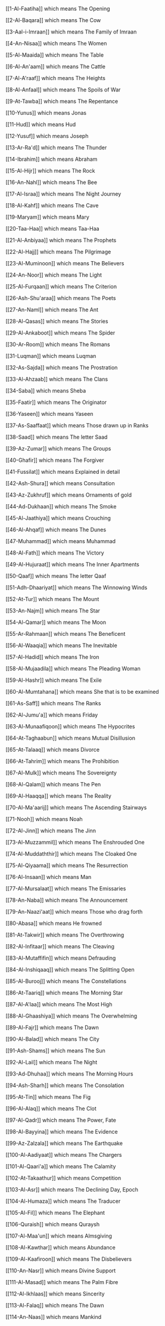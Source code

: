 [[1-Al-Faatiha]] which means The Opening

[[2-Al-Baqara]] which means The Cow

[[3-Aal-i-Imraan]] which means The Family of Imraan

[[4-An-Nisaa]] which means The Women

[[5-Al-Maaida]] which means The Table

[[6-Al-An'aam]] which means The Cattle

[[7-Al-A'raaf]] which means The Heights

[[8-Al-Anfaal]] which means The Spoils of War

[[9-At-Tawba]] which means The Repentance

[[10-Yunus]] which means Jonas

[[11-Hud]] which means Hud

[[12-Yusuf]] which means Joseph

[[13-Ar-Ra'd]] which means The Thunder

[[14-Ibrahim]] which means Abraham

[[15-Al-Hijr]] which means The Rock

[[16-An-Nahl]] which means The Bee

[[17-Al-Israa]] which means The Night Journey

[[18-Al-Kahf]] which means The Cave

[[19-Maryam]] which means Mary

[[20-Taa-Haa]] which means Taa-Haa

[[21-Al-Anbiyaa]] which means The Prophets

[[22-Al-Hajj]] which means The Pilgrimage

[[23-Al-Muminoon]] which means The Believers

[[24-An-Noor]] which means The Light

[[25-Al-Furqaan]] which means The Criterion

[[26-Ash-Shu'araa]] which means The Poets

[[27-An-Naml]] which means The Ant

[[28-Al-Qasas]] which means The Stories

[[29-Al-Ankaboot]] which means The Spider

[[30-Ar-Room]] which means The Romans

[[31-Luqman]] which means Luqman

[[32-As-Sajda]] which means The Prostration

[[33-Al-Ahzaab]] which means The Clans

[[34-Saba]] which means Sheba

[[35-Faatir]] which means The Originator

[[36-Yaseen]] which means Yaseen

[[37-As-Saaffaat]] which means Those drawn up in Ranks

[[38-Saad]] which means The letter Saad

[[39-Az-Zumar]] which means The Groups

[[40-Ghafir]] which means The Forgiver

[[41-Fussilat]] which means Explained in detail

[[42-Ash-Shura]] which means Consultation

[[43-Az-Zukhruf]] which means Ornaments of gold

[[44-Ad-Dukhaan]] which means The Smoke

[[45-Al-Jaathiya]] which means Crouching

[[46-Al-Ahqaf]] which means The Dunes

[[47-Muhammad]] which means Muhammad

[[48-Al-Fath]] which means The Victory

[[49-Al-Hujuraat]] which means The Inner Apartments

[[50-Qaaf]] which means The letter Qaaf

[[51-Adh-Dhaariyat]] which means The Winnowing Winds

[[52-At-Tur]] which means The Mount

[[53-An-Najm]] which means The Star

[[54-Al-Qamar]] which means The Moon

[[55-Ar-Rahmaan]] which means The Beneficent

[[56-Al-Waaqia]] which means The Inevitable

[[57-Al-Hadid]] which means The Iron

[[58-Al-Mujaadila]] which means The Pleading Woman

[[59-Al-Hashr]] which means The Exile

[[60-Al-Mumtahana]] which means She that is to be examined

[[61-As-Saff]] which means The Ranks

[[62-Al-Jumu'a]] which means Friday

[[63-Al-Munaafiqoon]] which means The Hypocrites

[[64-At-Taghaabun]] which means Mutual Disillusion

[[65-At-Talaaq]] which means Divorce

[[66-At-Tahrim]] which means The Prohibition

[[67-Al-Mulk]] which means The Sovereignty

[[68-Al-Qalam]] which means The Pen

[[69-Al-Haaqqa]] which means The Reality

[[70-Al-Ma'aarij]] which means The Ascending Stairways

[[71-Nooh]] which means Noah

[[72-Al-Jinn]] which means The Jinn

[[73-Al-Muzzammil]] which means The Enshrouded One

[[74-Al-Muddaththir]] which means The Cloaked One

[[75-Al-Qiyaama]] which means The Resurrection

[[76-Al-Insaan]] which means Man

[[77-Al-Mursalaat]] which means The Emissaries

[[78-An-Naba]] which means The Announcement

[[79-An-Naazi'aat]] which means Those who drag forth

[[80-Abasa]] which means He frowned

[[81-At-Takwir]] which means The Overthrowing

[[82-Al-Infitaar]] which means The Cleaving

[[83-Al-Mutaffifin]] which means Defrauding

[[84-Al-Inshiqaaq]] which means The Splitting Open

[[85-Al-Burooj]] which means The Constellations

[[86-At-Taariq]] which means The Morning Star

[[87-Al-A'laa]] which means The Most High

[[88-Al-Ghaashiya]] which means The Overwhelming

[[89-Al-Fajr]] which means The Dawn

[[90-Al-Balad]] which means The City

[[91-Ash-Shams]] which means The Sun

[[92-Al-Lail]] which means The Night

[[93-Ad-Dhuhaa]] which means The Morning Hours

[[94-Ash-Sharh]] which means The Consolation

[[95-At-Tin]] which means The Fig

[[96-Al-Alaq]] which means The Clot

[[97-Al-Qadr]] which means The Power, Fate

[[98-Al-Bayyina]] which means The Evidence

[[99-Az-Zalzala]] which means The Earthquake

[[100-Al-Aadiyaat]] which means The Chargers

[[101-Al-Qaari'a]] which means The Calamity

[[102-At-Takaathur]] which means Competition

[[103-Al-Asr]] which means The Declining Day, Epoch

[[104-Al-Humaza]] which means The Traducer

[[105-Al-Fil]] which means The Elephant

[[106-Quraish]] which means Quraysh

[[107-Al-Maa'un]] which means Almsgiving

[[108-Al-Kawthar]] which means Abundance

[[109-Al-Kaafiroon]] which means The Disbelievers

[[110-An-Nasr]] which means Divine Support

[[111-Al-Masad]] which means The Palm Fibre

[[112-Al-Ikhlaas]] which means Sincerity

[[113-Al-Falaq]] which means The Dawn

[[114-An-Naas]] which means Mankind

